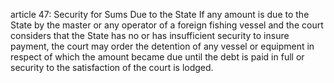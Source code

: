 article 47: Security for Sums Due to the State
If any amount is due to the State by the master or any operator of a foreign fishing vessel and the court considers that the State has no or has insufficient security to insure payment, the court may order the detention of any vessel or equipment in respect of which the amount became due until the debt is paid in full or security to the satisfaction of the court is lodged.
<ul>
</ul>